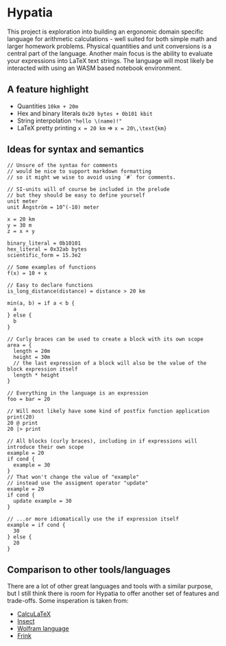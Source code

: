 # Hypatia
This project is exploration into building an ergonomic domain specific language
for arithmetic calculations - well suited for both simple math and larger homework problems. 
Physical quantities and unit conversions is a central part of the language. Another main 
focus is the ability to evaluate your expressions into LaTeX text strings. The language will most 
likely be interacted with using an WASM based notebook environment.

## A feature highlight
* Quantities `10km + 20m`
* Hex and binary literals `0x20 bytes + 0b101 kbit`
* String interpolation `"hello \(name)!"` 
* LaTeX pretty printing `x = 20 km` => `x = 20\,\text{km}`

## Ideas for syntax and semantics
```
// Unsure of the syntax for comments
// would be nice to support markdown formatting
// so it might we wise to avoid using `#` for comments.

// SI-units will of course be included in the prelude
// but they should be easy to define yourself
unit meter
unit Ångström = 10^(-10) meter

x = 20 km
y = 30 m
z = x + y

binary_literal = 0b10101
hex_literal = 0x32ab bytes
scientific_form = 15.3e2

// Some examples of functions
f(x) = 10 + x

// Easy to declare functions
is_long_distance(distance) = distance > 20 km

min(a, b) = if a < b {
  a
} else {
  b
}

// Curly braces can be used to create a block with its own scope
area = {
  length = 20m
  height = 30m
  // the last expression of a block will also be the value of the block expression itself
  length * height 
}

// Everything in the language is an expression
foo = bar = 20

// Will most likely have some kind of postfix function application
print(20)
20 @ print
20 |> print

// All blocks (curly braces), including in if expressions will introduce their own scope
example = 20
if cond {
  example = 30
}
// That won't change the value of "example"
// instead use the assigment operator "update"
example = 20
if cond {
  update example = 30
}

// ...or more idiomatically use the if expression itself
example = if cond {
  30
} else {
  20
}
```

## Comparison to other tools/languages
There are a lot of other great languages and tools with a similar purpose,
but I still think there is room for Hypatia to offer another set of features and trade-offs. 
Some insperation is taken from:
* [CalcuLaTeX](https://github.com/mkhan45/CalcuLaTeX)
* [Insect](https://github.com/sharkdp/insect)
* [Wolfram language](https://www.wolfram.com/language/)
* [Frink](https://frinklang.org/) 
